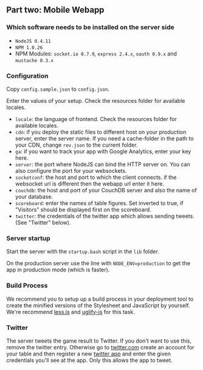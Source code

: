 ## Part two: Mobile Webapp ##

### Which software needs to be installed on the server side ###
* `NodeJS 0.4.11`
* `NPM 1.0.26`
* NPM Modules: `socket.io 0.7.9`, `express 2.4.x`, `oauth 0.9.x` and `mustache 0.3.x`


### Configuration ###
Copy `config.sample.json` to `config.json`.

Enter the values of your setup. Check the resources folder for available locales.

* `locale`: the language of frontend. Check the resources folder for available locales.
* `cdn`: if you deploy the static files to different host on your production server, enter the server name. If you need a cache-folder in the path to your CDN, change `rev.json` to the current folder.
* `ga`: if you want to track your app with Google Analytics, enter your key here.
* `server`: the port where NodeJS can bind the HTTP server on. You can also configure the port for your websockets.
* `socketconf`: the host and port to which the client connects. if the websocket url is different then the webapp url enter it here.
* `couchdb`: the host and port of your CouchDB server and also the name of your database.
* `scoreboard`: enter the names of table figures. Set inverted to true, if "Visitors" should be displayed first on the scoreboard.
* `twitter`: the credentials of the twitter app which allows sending tweets. (See "Twitter" below).


### Server startup ###
Start the server with the `startup.bash` script in the `lib` folder.

On the production server use the line with `NODE_ENV=production` to get the app in production mode (which is faster).


### Build Process ###
We recommend you to setup up a build process in your deployment tool to create the minified versions of the Stylesheet and JavaScript by yourself.
We're recommend [less.js](https://github.com/cloudhead/less.js) and [uglify-js](https://github.com/mishoo/UglifyJS/) for this task.


### Twitter ###
The server tweets the game result to Twitter. If you don't want to use this, remove the twitter entry. Otherwise go to [twitter.com](http://twitter.com) create an account for your table and then register a new [twitter app](http://dev.twitter.com/) and enter the given credentials you'll see at the app. Only this allows the app to tweet.

